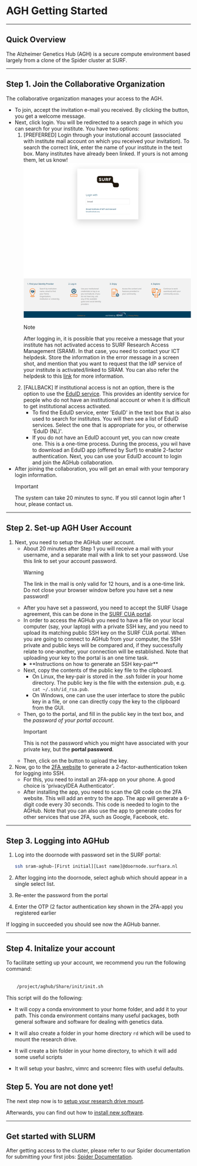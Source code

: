 # AGH Getting Started


------------------------
## Quick Overview

The Alzheimer Genetics Hub (AGH) is a secure compute environment based largely from a clone of the Spider cluster at SURF.

------------------------
## Step 1. Join the Collaborative Organization

The collaborative organization manages your access to the AGH.
- To join, accept the invitation e-mail you received. By clicking the button, you get a welcome message. 
- Next, click login. You will be redirected to a search page in which you can search for your institute.
  You have two options:
  1. [PREFERRED] Login through your instutional account (associated with institute mail account on which you received your invitation). To search the correct link,
     enter the name of your institute in the text box. Many institutes have already been linked. If yours is not among them, 
     let us know!
     ![Screen showing the institute seach box](images/broad_select.png)
     >[!NOTE]
     > After logging in, it is possible that you receive a message that your institute has not activated access to 
     > SURF Research Access Management (SRAM). In that case, you need to contact your ICT helpdesk. Store the information in the 
     > error message in a screen shot, and mention that you want to request that the IdP service of your institute is 
     > activated/linked to SRAM. You can also refer the helpdesk to this [link](https://dashboard.surfconext.nl/apps/8164/saml20_sp/about) for more information.
  2. [FALLBACK] If institutional access is not an option, there is the option to use the [EduID service](https://eduid.nl/en/). This provides an identity service
     for people who do not have an institutional account or when it is difficult to get institutional access activated. 
     - To find the EduID service,  enter 'EduID' in the text box that is also used to search for institutes. You will then see a list of EduID services. Select the one that is 
       appropriate for you, or otherwise 'EduID (NL)'. 
     - If you do not have an EduID account yet, you can now create one. This is a one-time process. During the process, you wil have to download an EduID app (offered by Surf) to enable 2-factor authentication. 
       Next, you can use your EduID account to login and join the AGHub collaboration.
- After joining the collaboration, you will get an email with your temporary login information. 
  >[!IMPORTANT]
  > The system can take 20 minutes to sync. If you stil cannot login after 1 hour, please contact us.


------------------------
## Step 2. Set-up AGH User Account

1. Next, you need to setup the AGHub user account. 
   - About 20 minutes after Step 1 you will receive a mail with your username, and a separate mail with a link to set your password. 
     Use this link to set your account password. 
     >[!WARNING]
     > The link in the mail is only valid for 12 hours, and is a one-time link. Do not close your browser window before you have set a new password!
   - After you have set a password, you need to accept the SURF Usage agreement, this can be done in the [SURF CUA portal](https://portal.cua.surf.nl).
   - In order to access the AGHub you need to have a file on your local computer (say, your laptop) with a private SSH key, 
     and you need to upload its matching public SSH key on the SURF CUA portal. When you are going to connect to AGHub from your computer, 
     the SSH private and public keys will be compared and, if they successfully relate to one-another, your connection will be established. Note that uploading your key to the portal is an one time task.
     <details>
       <summary>**Instructions on how to generate an SSH key-pair**</summary>
       ### Generating an SSH key-pair
       - [Linux,Mac] Follow the process detailed in [this link](https://spiderdocs.readthedocs.io/en/latest/Pages/ssh_keys.html). 
         By default, the key-pair is stored in the .ssh folder in your home directory. The public key is the file with the extension .pub.
       - [Windows] Windows SSH agents like [Putty](https://www.putty.org) also have functionality to [generate SSH keys](https://www.ssh.com/academy/ssh/putty/windows/puttygen).
         Your public key can be stored in a file, or copied from the GUI.
     </details>
   - Next, copy the contents of the public key file to the clipboard. 
     - On Linux, the key-pair is stored in the .ssh folder in your home directory. The public key is the file with the extension .pub, e.g. `cat ~/.ssh/id_rsa.pub`.
     - On Windows, one can use the user interface to store the public key in a file, or one can directly copy the key to the clipboard from the GUI.
   - Then, go to the portal, and fill in the public key in the text box, and the *password of your portal account*.
     >[!IMPORTANT]
     > This is not the password which you might have associated with your private key, but the **portal password**. 
   - Then, click on the button to upload the key.
2. Now, go to the [2FA website](https://2fa.surfsara.nl/) to generate a 2-factor-authentication token for logging into SSH. 
   - For this, you need to install an 2FA-app on your phone. A good choice is 'privacyIDEA Authenticator'. 
   - After installing the app, you need to scan the QR code on the 2FA website. This will add an entry to the app. The app will generate a 6-digit code every 30 seconds. This code is needed to login to the AGHub. Note that you can also use the app to generate codes for other services that use 2FA, such as Google, Facebook, etc. 
   
---------------------------------
## Step 3. Logging into AGHub

1. Log into the doornode with password set in the SURF portal:
   ```bash
   ssh sram-aghub-[First initial][Last name]@doornode.surfsara.nl
   ```

2. After logging into the doornode, select aghub which should appear in a single select list.
3. Re-enter the password from the portal
4. Enter the OTP (2 factor authentication key shown in the 2FA-app) you registered earlier

If logging in succeeded you should see now the AGHub banner.

----------------------
## Step 4. Initalize your account

To facilitate setting up your account, we recommend you run the following command:

```bash

    /project/aghub/Share/init/init.sh
```


This script will do the following:

* It will copy a conda environment to your home folder, and add it to your path. This conda environment contains 
many useful packages, both general software and software for dealing with genetics data.

* It will also create a folder in your home directory `rd` which will be used to mount the
research drive. 

* It will create a bin folder in your home directory, to which it will add some useful scripts

* It will setup your bashrc, vimrc and screenrc files with useful defaults. 


## Step 5. You are not done yet!

The next step now is to [setup your research drive mount](agh_use_of_research_drive.md).

Afterwards, you can find out how to [install new software](agh_installing_software.md).

----------------------
## Get started with SLURM

After getting access to the cluster, please refer to our Spider documentation for submitting your first jobs:
[Spider Documentation](https://spiderdocs.readthedocs.io/en/latest/Pages/getting_started.html). 










